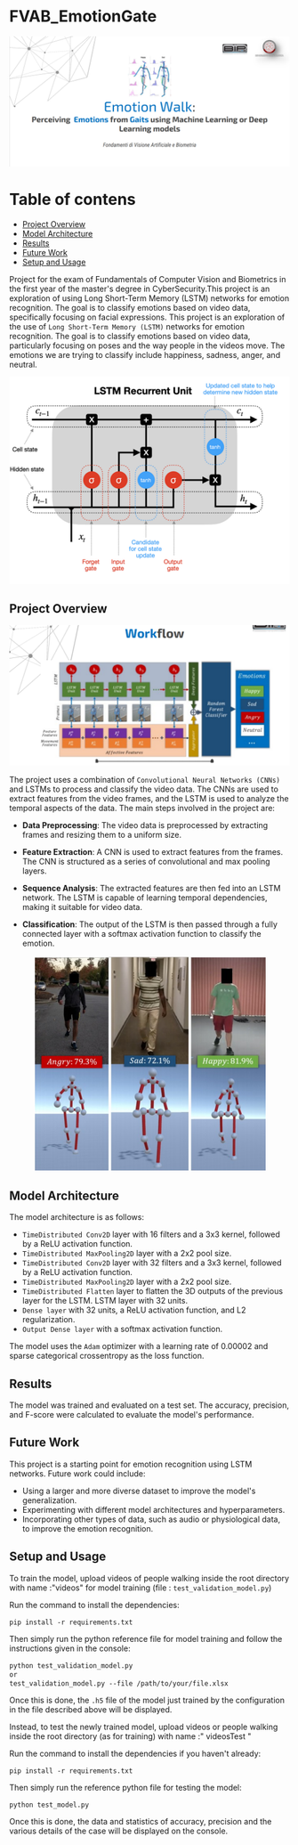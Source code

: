 # FVAB_EmotionGate
<picture>
  <source srcset="./readmePhotos/EmotionGait.png" media="(min-width: 680px)">
    <p align="center">  
        <img src="./readmePhotos/EmotionGait.png" alt="EmotionGateProject">
    </p>
</picture>

Table of contens
=============

* [Project Overview](#project-overview)
* [Model Architecture](#model-architecture)
* [Results](#results)
* [Future Work](#future-work)
* [Setup and Usage](#setup-and-usage)

Project for the exam of Fundamentals of Computer Vision and Biometrics in the first year of the master's degree in CyberSecurity.This project is an exploration of using Long Short-Term Memory (LSTM) networks for emotion recognition. The goal is to classify emotions based on video data, specifically focusing on facial expressions. 
This project is an exploration of the use of `Long Short-Term Memory (LSTM)` networks for emotion recognition. The goal is to classify emotions based on video data, particularly focusing on poses and the way people in the videos move.
The emotions we are trying to classify include happiness, sadness, anger, and neutral.
 
<picture>
  <source srcset="./readmePhotos/LSTM Unit.png" media="(min-width: 480px)">
  <p align="center">    
    <img src="./readmePhotos/LSTM Unit.png" alt="EmotionGateProject">
  </p>
</picture>

## Project Overview


<picture>
  <source srcset="./readmePhotos/WorkFlow.png" media="(min-width: 600px)">
  <p align="center">    
    <img src="./readmePhotos/WorkFlow.png" alt="EmotionGateProject">
  </p>
</picture>

The project uses a combination of `Convolutional Neural Networks (CNNs)` and LSTMs to process and classify the video data. The CNNs are used to extract features from the video frames, and the LSTM is used to analyze the temporal aspects of the data.
The main steps involved in the project are:

 - **Data Preprocessing**: The video data is preprocessed by extracting frames and resizing them to a uniform size.

 - **Feature Extraction**: A CNN is used to extract features from the frames. The CNN is structured as a series of convolutional and max pooling layers.

 - **Sequence Analysis**: The extracted features are then fed into an LSTM network. The LSTM is capable of learning temporal dependencies, making it suitable for video data.

 - **Classification**: The output of the LSTM is then passed through a fully connected layer with a softmax activation function to classify the emotion.

<picture>
  <source srcset="./readmePhotos/Emotions.png" media="(min-width: 600px)">
  <p align="center">  
    <img src="./readmePhotos/Emotions.png" alt="Emotions">
  </p>
</picture>

## Model Architecture

The model architecture is as follows:

- `TimeDistributed Conv2D` layer with 16 filters and a 3x3 kernel, followed by a ReLU activation function.
- `TimeDistributed MaxPooling2D` layer with a 2x2 pool size.
- `TimeDistributed Conv2D` layer with 32 filters and a 3x3 kernel, followed by a ReLU activation function.
- `TimeDistributed MaxPooling2D` layer with a 2x2 pool size.
- `TimeDistributed Flatten` layer to flatten the 3D outputs of the previous layer for the LSTM. LSTM layer with 32 units.
- `Dense layer` with 32 units, a ReLU activation function, and L2 regularization.
- `Output Dense layer` with a softmax activation function.

The model uses the `Adam` optimizer with a learning rate of 0.00002 and sparse categorical crossentropy as the loss function.

## Results

The model was trained and evaluated on a test set. The accuracy, precision, and F-score were calculated to evaluate the model's performance.

## Future Work

This project is a starting point for emotion recognition using LSTM networks. Future work could include:

- Using a larger and more diverse dataset to improve the model's generalization.
- Experimenting with different model architectures and hyperparameters.
- Incorporating other types of data, such as audio or physiological data, to improve the emotion recognition.

## Setup and Usage

To train the model, upload videos of people walking inside the root directory with name :"videos" for model training (file : `test_validation_model.py`)

Run the command to install the dependencies:
```
pip install -r requirements.txt
```
Then simply run the python reference file for model training and follow the instructions given in the console:
```
python test_validation_model.py
or
test_validation_model.py --file /path/to/your/file.xlsx
```

Once this is done, the `.h5` file of the model just trained by the configuration in the file described above will be displayed.

Instead, to test the newly trained model, upload videos or people walking inside the root directory (as for training) with name :" videosTest "

Run the command to install the dependencies if you haven't already:
```
pip install -r requirements.txt
```
Then simply run the reference python file for testing the model:
```
python test_model.py
```
Once this is done, the data and statistics of accuracy, precision and the various details of the case will be displayed on the console.

